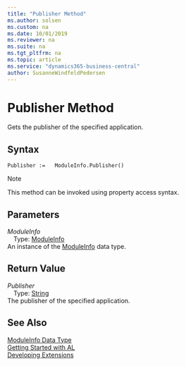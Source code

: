 ```yaml
---
title: "Publisher Method"
ms.author: solsen
ms.custom: na
ms.date: 10/01/2019
ms.reviewer: na
ms.suite: na
ms.tgt_pltfrm: na
ms.topic: article
ms.service: "dynamics365-business-central"
author: SusanneWindfeldPedersen
---
```

[//]: # (START>DO_NOT_EDIT)
[//]: # (IMPORTANT:Do not edit any of the content between here and the END>DO_NOT_EDIT.)
[//]: # (Any modifications should be made in the .xml files in the ModernDev repo.)
# Publisher Method
Gets the publisher of the specified application.


## Syntax
```
Publisher :=   ModuleInfo.Publisher()
```
> [!NOTE]  
> This method can be invoked using property access syntax.  

## Parameters
*ModuleInfo*  
&emsp;Type: [ModuleInfo](moduleinfo-data-type.md)  
An instance of the [ModuleInfo](moduleinfo-data-type.md) data type.  

## Return Value
*Publisher*  
&emsp;Type: [String](../string/string-data-type.md)  
The publisher of the specified application.  


[//]: # (IMPORTANT: END>DO_NOT_EDIT)
## See Also
[ModuleInfo Data Type](moduleinfo-data-type.md)  
[Getting Started with AL](../../devenv-get-started.md)  
[Developing Extensions](../../devenv-dev-overview.md)